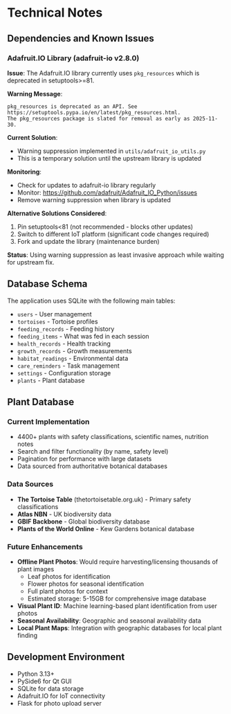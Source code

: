 # Technical Notes

## Dependencies and Known Issues

### Adafruit.IO Library (adafruit-io v2.8.0)

**Issue**: The Adafruit.IO library currently uses `pkg_resources` which is deprecated in setuptools>=81.

**Warning Message**: 
```
pkg_resources is deprecated as an API. See https://setuptools.pypa.io/en/latest/pkg_resources.html. 
The pkg_resources package is slated for removal as early as 2025-11-30.
```

**Current Solution**: 
- Warning suppression implemented in `utils/adafruit_io_utils.py`
- This is a temporary solution until the upstream library is updated

**Monitoring**: 
- Check for updates to adafruit-io library regularly
- Monitor: https://github.com/adafruit/Adafruit_IO_Python/issues
- Remove warning suppression when library is updated

**Alternative Solutions Considered**:
1. Pin setuptools<81 (not recommended - blocks other updates)
2. Switch to different IoT platform (significant code changes required)
3. Fork and update the library (maintenance burden)

**Status**: Using warning suppression as least invasive approach while waiting for upstream fix.

## Database Schema

The application uses SQLite with the following main tables:
- `users` - User management
- `tortoises` - Tortoise profiles  
- `feeding_records` - Feeding history
- `feeding_items` - What was fed in each session
- `health_records` - Health tracking
- `growth_records` - Growth measurements
- `habitat_readings` - Environmental data
- `care_reminders` - Task management
- `settings` - Configuration storage
- `plants` - Plant database

## Plant Database

### Current Implementation
- 4400+ plants with safety classifications, scientific names, nutrition notes
- Search and filter functionality (by name, safety level)
- Pagination for performance with large datasets
- Data sourced from authoritative botanical databases

### Data Sources
- **The Tortoise Table** (thetortoisetable.org.uk) - Primary safety classifications
- **Atlas NBN** - UK biodiversity data
- **GBIF Backbone** - Global biodiversity database  
- **Plants of the World Online** - Kew Gardens botanical database

### Future Enhancements
- **Offline Plant Photos**: Would require harvesting/licensing thousands of plant images
  - Leaf photos for identification
  - Flower photos for seasonal identification  
  - Full plant photos for context
  - Estimated storage: 5-15GB for comprehensive image database
- **Visual Plant ID**: Machine learning-based plant identification from user photos
- **Seasonal Availability**: Geographic and seasonal availability data
- **Local Plant Maps**: Integration with geographic databases for local plant finding

## Development Environment

- Python 3.13+
- PySide6 for Qt GUI
- SQLite for data storage
- Adafruit.IO for IoT connectivity
- Flask for photo upload server